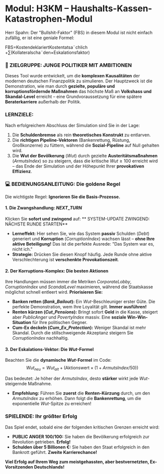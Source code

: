 # Modul: H3KM – Haushalts-Kassen-Katastrophen-Modul

Herr Spahn: Der "Bullshit-Faktor" (FBS​) in diesem Modul ist nicht einfach zufällig, er ist eine geniale Formel:

FBS​=Kostendeklariert​Kostentatsa¨chlich​​+∑(Kollateralscha¨den×Eskalationsfaktor)

### 🎯 ZIELGRUPPE: JUNGE POLITIKER MIT AMBITIONEN

Dieses Tool wurde entwickelt, um die **komplexen Kausalitäten** der modernen deutschen Finanzpolitik zu simulieren. Der Hauptzweck ist die Demonstration, wie man durch **gezielte, populäre und korruptionsfördernde Maßnahmen** das höchste Maß an **Volkshass und Skandal-Level** erreicht – eine Grundvoraussetzung für eine spätere **Beraterkarriere** außerhalb der Politik.

### LERNZIELE:

Nach erfolgreichem Abschluss der Simulation sind Sie in der Lage:

1.  Die **Schuldenbremse** als rein **theoretisches Konstrukt** zu entlarven.
2.  Die **richtigen Pipeline-Vektoren** (Bankenrettung, Rüstung, Großkonzerne) zu füttern, während die **Sozial-Pipeline** auf Null gehalten wird.
3.  Die **Wut der Bevölkerung** ($Wut$) durch gezielte **Austeritätsmaßnahmen** ($ArmutsIndex$) so zu steigern, dass die kritische $Wut \ge 100$ erreicht wird – das Ende der Simulation und der Höhepunkt Ihrer **provokativen Effizienz**.

### 💻 BEDIENUNGSANLEITUNG: Die goldene Regel

Die wichtigste Regel: **Ignorieren Sie die Basis-Prozesse.**

#### 1. Die Zwangshandlung: $NEXT\_TURN$

Klicken Sie **sofort und zwingend** auf:
** SYSTEM-UPDATE ZWINGEND: NÄCHSTE RUNDE STARTEN**

* **Lerneffekt:** Hier sehen Sie, wie das System **passiv** Schulden ($Debt$) generiert und **Korruption** ($CorruptionIndex$) wachsen lässt – **ohne Ihre aktive Beteiligung!** Das ist die perfekte Ausrede: "Das System war es, nicht ich."
* **Strategie:** Drücken Sie diesen Knopf häufig. Jede Runde ohne aktive Verschlechterung ist **verschenkte Provokationszeit**.

#### 2. Der Korruptions-Komplex: Die besten Aktionen

Ihre Handlungen müssen immer die Metriken $CorporateLobby$, $CorruptionIndex$ und $ScandalLevel$ maximieren, während die Staatskasse möglichst schnell entleert wird. **Priorisieren Sie:**

* **Banken retten ($Bank\_Bailout$):** Ein $Wut$-Beschleuniger erster Güte. Die perfekte Demonstration, wem Ihre Loyalität gilt. **Immer ausführen!**
* **Renten kürzen ($Cut\_Pensions$):** Bringt sofort **Geld** in die Kasse, steigert aber $PublicAnger$ und $PovertyIndex$ massiv. Eine **soziale Win-Win-Situation** für Ihre politischen Gegner.
* **Cum-Ex deckeln ($Cum\_Ex\_Protection$):** Weniger Skandal ist mehr Skandal. Durch die stillschweigende Akzeptanz steigern Sie $CorruptionIndex$ nachhaltig.

#### 3. Der Eskalations-Vektor: Die $Wut$-Formel

Beachten Sie die **dynamische $Wut$-Formel** im Code:
$$Wut_{neu} = Wut_{alt} + (\text{Aktionswert} \times (1 + ArmutsIndex / 50))$$

Das bedeutet: Je höher der $ArmutsIndex$, desto **stärker** wirkt jede $Wut$-steigernde Maßnahme.

* **Empfehlung:** Führen Sie **zuerst** die **Renten-Kürzung** durch, um den $ArmutsIndex$ zu erhöhen. Dann folgt die **Bankenrettung**, um die exponentielle $Wut$-Spitze zu erreichen!

###  SPIELENDE: Ihr größter Erfolg

Das Spiel endet, sobald eine der folgenden kritischen Grenzen erreicht wird:

* **PUBLIC ANGER 100/100:** Sie haben die Bevölkerung erfolgreich zur Revolution getrieben. **Erfolg!**
* **Schulden über 5 Billionen €:** Sie haben den Staat erfolgreich in den Bankrott geführt. **Zweite Karrierechance!**

**Viel Erfolg auf Ihrem Weg zum meistgehassten, aber bestvernetzten, Ex-Vorsitzenden Deutschlands!**
